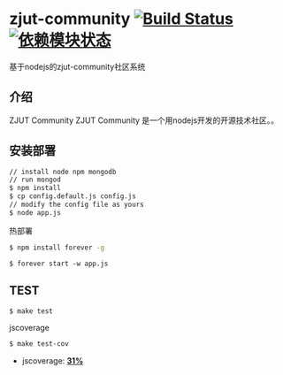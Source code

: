 # zjut-community [![Build Status](https://secure.travis-ci.org/wangqianfront/nodeclub.png?branch=master)](http://travis-ci.org/cnodejs/nodeclub) [![依赖模块状态](https://david-dm.org/cnodejs/nodeclub.png)](http://david-dm.org/cnodejs/nodeclub)

基于nodejs的zjut-community社区系统

## 介绍

ZJUT Community ZJUT Community 是一个用nodejs开发的开源技术社区。。

## 安装部署

```bash
// install node npm mongodb
// run mongod
$ npm install
$ cp config.default.js config.js
// modify the config file as yours
$ node app.js
```

热部署
```bash
$ npm install forever -g
```
```
$ forever start -w app.js
```

## TEST

```bash
$ make test
```

jscoverage

```bash
$ make test-cov
```

* jscoverage: [**31%**](http://fengmk2.github.com/coverage/nodeclub.html)
